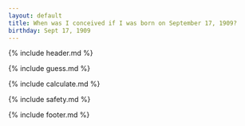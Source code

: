 ```yaml
---
layout: default
title: When was I conceived if I was born on September 17, 1909?
birthday: Sept 17, 1909
---
```


{% include header.md %}

{% include guess.md %}

{% include calculate.md %}

{% include safety.md %}

{% include footer.md %}




